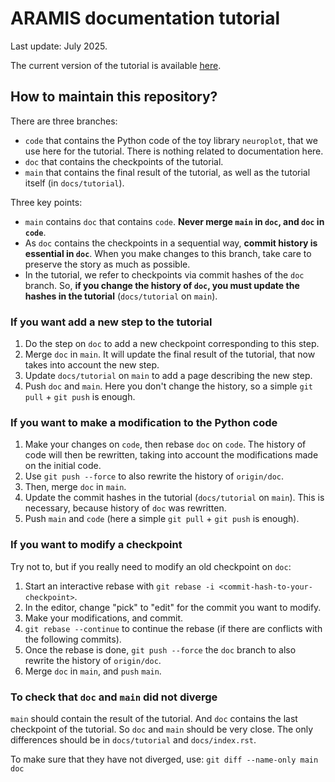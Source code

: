 # ARAMIS documentation tutorial

Last update: July 2025.

The current version of the tutorial is available [here](https://www.aramislab.fr/tuto-doc/tutorial/index.html).

## How to maintain this repository?

There are three branches:
- `code` that contains the Python code of the toy library `neuroplot`, that we
use here for the tutorial. There is nothing related to documentation here.
- `doc` that contains the checkpoints of the tutorial.
- `main` that contains the final result of the tutorial, as well as the tutorial itself (in `docs/tutorial`).

Three key points:
- `main` contains `doc` that contains `code`. **Never merge `main` in `doc`, and `doc` in `code`**.
- As `doc` contains the checkpoints in a sequential way, **commit history is essential in `doc`**. When you make changes to this branch, take care to preserve the story as much as possible.
- In the tutorial, we refer to checkpoints via commit hashes of the `doc` branch. So, **if you change the history of `doc`, you must update the hashes in the tutorial** (`docs/tutorial` on `main`).

### If you want add a new step to the tutorial

1. Do the step on `doc` to add a new checkpoint corresponding to this step.
2. Merge `doc` in `main`. It will update the final result of the tutorial, that now
takes into account the new step.
3. Update `docs/tutorial` on `main` to add a page describing the new step.
4. Push `doc` and `main`. Here you don't change the history, so a simple `git pull` + `git push` is enough.

### If you want to make a modification to the Python code

1. Make your changes on `code`, then rebase `doc` on `code`. The history of code will then be rewritten, taking into account the modifications made on the initial code.
2. Use `git push --force` to also rewrite the history of `origin/doc`.
3. Then, merge `doc` in `main`.
4. Update the commit hashes in the tutorial (`docs/tutorial` on `main`). This is necessary, because
history of `doc` was rewritten.
5. Push `main` and `code` (here a simple `git pull` + `git push` is enough).

### If you want to modify a checkpoint

Try not to, but if you really need to modify an old checkpoint on `doc`:

1. Start an interactive rebase with `git rebase -i <commit-hash-to-your-checkpoint>`.
2. In the editor, change "pick" to "edit" for the commit you want to modify.
3. Make your modifications, and commit.
4. `git rebase --continue` to continue the rebase (if there are conflicts with the following
commits).
5. Once the rebase is done, `git push --force` the `doc` branch to also rewrite the history of `origin/doc`.
6. Merge `doc` in `main`, and `push` `main`.

### To check that `doc` and `main` did not diverge

`main` should contain the result of the tutorial. And `doc` contains the last checkpoint of the tutorial.
So `doc` and `main` should be very close. The only differences should be in `docs/tutorial` and `docs/index.rst`.

To make sure that they have not diverged, use: `git diff --name-only main doc`